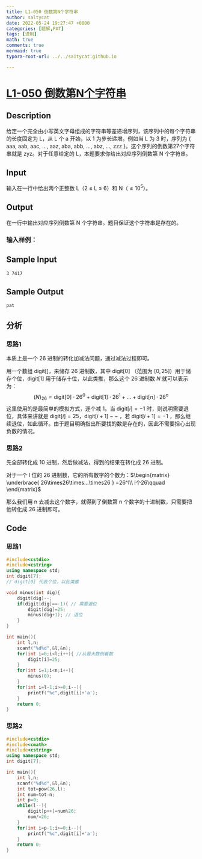 ```yaml
---
title: L1-050 倒数第N个字符串
author: saltycat
date: 2022-05-24 19:27:47 +0800
categories: [题解,PAT]
tags: [进制]
math: true
comments: true
mermaid: true
typora-root-url: ../../sa1tycat.github.io

---
```


# [L1-050 倒数第N个字符串 ](https://pintia.cn/problem-sets/994805046380707840/problems/994805080346181632)

## Description

给定一个完全由小写英文字母组成的字符串等差递增序列，该序列中的每个字符串的长度固定为 L，从 L 个 a 开始，以 1 为步长递增。例如当 L 为 3 时，序列为 { aaa, aab, aac, ..., aaz, aba, abb, ..., abz, ..., zzz }。这个序列的倒数第27个字符串就是 zyz。对于任意给定的 L，本题要求你给出对应序列倒数第 N 个字符串。

## Input

输入在一行中给出两个正整数 L（2 ≤ L ≤ 6）和 N（$≤10^5$）。

## Output

在一行中输出对应序列倒数第 N 个字符串。题目保证这个字符串是存在的。

### 输入样例：


## Sample Input 

```
3 7417
```

## Sample Output 

```
pat
```

## 分析

### 思路1

本质上是一个 26 进制的转化加减法问题，通过减法过程即可。

用一个数组 digit[]，来储存 26 进制数，其中 digit[0] （范围为 $[0,25]$）用于储存个位，digit[1] 用于储存十位，以此类推，那么这个 26 进制数 $N$ 就可以表示为：
$$
(N)_{26}=\mathrm{digit}[0] \cdot26^0+\mathrm{digit}[1] \cdot26^1+...+\mathrm{digit}[n] \cdot26^n
$$
这里使用的是最简单的模拟方式，逐个减 1。当 $\mathrm {digit}[i]=-1$ 时，则说明需要退位，具体来讲就是 $\mathrm {digit}[i]=25$，$\mathrm {digit}[i+1]--$ ，若 $\mathrm {digit}[i+1]=-1$ ，那么继续退位，如此循环。由于题目明确指出所要找的数是存在的，因此不需要担心出现负数的情况。

### 思路2

先全部转化成 10 进制，然后做减法，得到的结果在转化成 26 进制。

对于一个 l 位的 26 进制数，它的所有数字的个数为：$\begin{matrix} \underbrace{ 26\times26\times...\times26  } =26^l\\ l个26\qquad \end{matrix}$

  

那么我们用 n 去减去这个数字，就得到了倒数第 n 个数字的十进制数，只需要把他转化成 26 进制即可。

## Code

### 思路1

```c++
#include<cstdio>
#include<cstring>
using namespace std;
int digit[7];
// digit[0] 代表个位，以此类推

void minus(int dig){
    digit[dig]--;
    if(digit[dig]==-1){ // 需要退位
        digit[dig]=25;
        minus(dig+1); // 退位
    }
}

int main(){
    int l,n;
    scanf("%d%d",&l,&n);
    for(int i=0;i<l;i++){ //从最大数倒着数
        digit[i]=25;
    }
    for(int i=1;i<n;i++){
        minus(0);
    }
    for(int i=l-1;i>=0;i--){
        printf("%c",digit[i]+'a');
    }
    return 0;
}
```

### 思路2

```c++
#include<cstdio>
#include<cmath>
#include<cstring>
using namespace std;
int digit[7];

int main(){
    int l,n;
    scanf("%d%d",&l,&n);
    int tot=pow(26,l);
    int num=tot-n;
    int p=0;
    while(l--){
        digit[p++]=num%26;
        num/=26;
    }
    for(int i=p-1;i>=0;i--){
        printf("%c",digit[i]+'a');
    }
    return 0;
}
```

